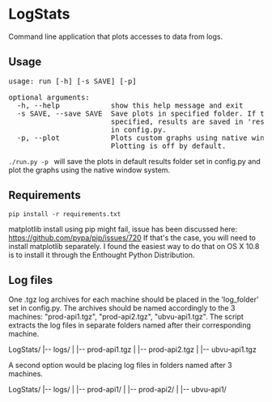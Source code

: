 LogStats
========

Command line application that plots accesses to data from logs.

Usage 
-----
<pre>
usage: run [-h] [-s SAVE] [-p]

optional arguments:
  -h, --help            show this help message and exit
  -s SAVE, --save SAVE  Save plots in specified folder. If this options is not
                        specified, results are saved in 'results_folder' set
                        in config.py.
  -p, --plot            Plots custom graphs using native window system.
                        Plotting is off by default.
</pre>


<code>./run.py -p </code>
will save the plots in default results folder set in config.py and plot the
graphs using the native window system. 

Requirements
------------
<pre><code>pip install -r requirements.txt</pre></code>

matplotlib install using pip might fail, issue has been discussed
here: https://github.com/pypa/pip/issues/720
If that's the case, you will need to install matplotlib separately.
I found the easiest way to do that on OS X 10.8 is to install it through the 
Enthought Python Distribution.

Log files
---------
One .tgz log archives for each machine should be placed in the 'log_folder' set
in config.py. The archives should be named accordingly to the 3 machines:
"prod-api1.tgz", "prod-api2.tgz", "ubvu-api1.tgz". The script extracts the log
files in separate folders named after their corresponding machine.

LogStats/
|-- logs/
|   |-- prod-api1.tgz
|   |-- prod-api2.tgz
|   |-- ubvu-api1.tgz

A second option would be placing log files in folders named after 3 machines.

LogStats/
|-- logs/
|   |-- prod-api1/
|   |-- prod-api2/
|   |-- ubvu-api1/

